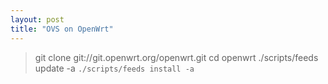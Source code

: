 ```yaml
---
layout: post
title: "OVS on OpenWrt"
---
```

> git clone git://git.openwrt.org/openwrt.git
> cd openwrt
> ./scripts/feeds update -a
`./scripts/feeds install -a`
